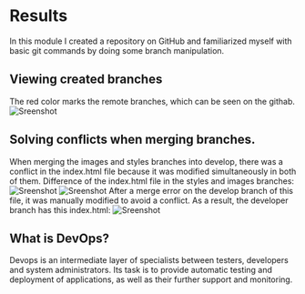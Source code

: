 # Results
In this module I created a repository on GitHub and familiarized myself with basic git commands by doing some branch manipulation.

## Viewing created branches
The red color marks the remote branches, which can be seen on the githab.
![Sreenshot](/screenshots/Picture1.png)

## Solving conflicts when merging branches.
When merging the images and styles branches into develop, there was a conflict in the index.html file because it was modified simultaneously in both of them. Difference of the index.html file in the styles and images branches:
![Sreenshot](/screenshots/Picture2.png)
![Sreenshot](/screenshots/Picture3.png)
After a merge error on the develop branch of this file, it was manually modified to avoid a conflict. As a result, the developer branch has this index.html:
![Sreenshot](/screenshots/Picture4.png)

## What is DevOps?
Devops is an intermediate layer of specialists between testers, developers and system administrators. Its task is to provide automatic testing and deployment of applications, as well as their further support and monitoring.